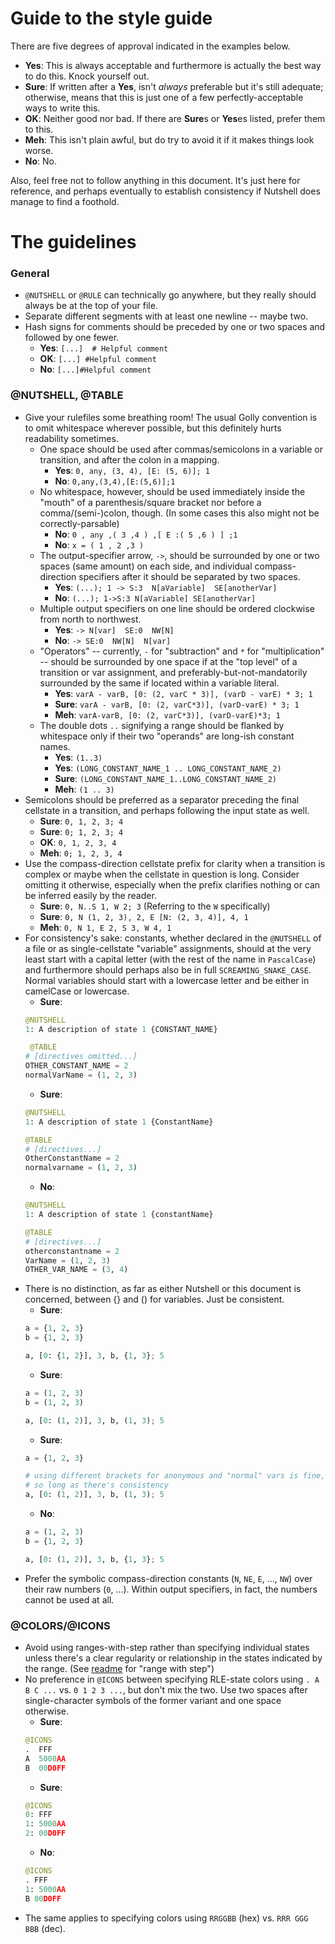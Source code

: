 # Guide to the style guide

There are five degrees of approval indicated in the examples below.
- **Yes**: This is always acceptable and furthermore is actually the best way to do this. Knock yourself out.
- **Sure**: If written after a **Yes**, isn't *always* preferable but it's still adequate;
  otherwise, means that this is just one of a few perfectly-acceptable ways to write this.
- **OK**: Neither good nor bad. If there are **Sure**s or **Yes**es listed, prefer them to this.
- **Meh**: This isn't plain awful, but do try to avoid it if it makes things look worse.
- **No**: No.

Also, feel free not to follow anything in this document.
It's just here for reference, and perhaps eventually to establish consistency if Nutshell does manage to find a foothold.

# The guidelines

### General

- `@NUTSHELL` or `@RULE` can technically go anywhere, but they really should always be at the top of your file.
- Separate different segments with at least one newline -- maybe two.
- Hash signs for comments should be preceded by one or two spaces and followed by one fewer.
  - **Yes**: `[...]  # Helpful comment`
  - **OK**: `[...] #Helpful comment`
  - **No**: `[...]#Helpful comment`

### @NUTSHELL, @TABLE

- Give your rulefiles some breathing room! The usual Golly convention is to omit whitespace wherever possible,
  but this definitely hurts readability sometimes.
  - One space should be used after commas/semicolons in a variable or transition, and after the colon in a mapping.
    - **Yes**: `0, any, (3, 4), [E: (5, 6)]; 1`
    - **No**: `0,any,(3,4),[E:(5,6)];1`
  - No whitespace, however, should be used immediately inside the "mouth" of a parenthesis/square bracket nor before a comma/(semi-)colon, though.
    (In some cases this also might not be correctly-parsable)
    - **No**: `0 , any ,( 3 ,4 ) ,[ E :( 5 ,6 ) ] ;1`
    - **No**: `x = ( 1 , 2 ,3 )`
  - The output-specifier arrow, `->`, should be surrounded by one or two spaces (same amount) on each side,
    and individual compass-direction specifiers after it should be separated by two spaces.
    - **Yes**: `(...); 1 -> S:3  N[aVariable]  SE[anotherVar]`
    - **No**: `(...); 1->S:3 N[aVariable] SE[anotherVar]`
  - Multiple output specifiers on one line should be ordered clockwise from north to northwest.
    - **Yes**: `-> N[var]  SE:0  NW[N]`
    - **No**: `-> SE:0  NW[N]  N[var]`
  - "Operators" -- currently, `-` for "subtraction" and `*` for "multiplication" -- should be surrounded by one space if at the "top level"
    of a transition or var assignment, and preferably-but-not-mandatorily surrounded by the same if located within a variable literal.
    - **Yes**: `varA - varB, [0: (2, varC * 3)], (varD - varE) * 3; 1`
    - **Sure**: `varA - varB, [0: (2, varC*3)], (varD-varE) * 3; 1`
    - **Meh**: `varA-varB, [0: (2, varC*3)], (varD-varE)*3; 1`
  - The double dots `..` signifying a range should be flanked by whitespace only if their two "operands" are long-ish constant names.
    - **Yes**: `(1..3)`
    - **Yes**: `(LONG_CONSTANT_NAME_1 .. LONG_CONSTANT_NAME_2)`
    - **Sure**: `(LONG_CONSTANT_NAME_1..LONG_CONSTANT_NAME_2)`
    - **Meh**: `(1 .. 3)`
- Semicolons should be preferred as a separator preceding the final cellstate in a transition, and perhaps following the input state as well.
  - **Sure**: `0, 1, 2, 3; 4`
  - **Sure**: `0; 1, 2, 3; 4`
  - **OK**: `0, 1, 2, 3, 4`
  - **Meh**: `0; 1, 2, 3, 4`
- Use the compass-direction cellstate prefix for clarity when a transition is complex or maybe when the cellstate in question
  is long. Consider omitting it otherwise, especially when the prefix clarifies nothing or can be inferred easily by the reader.
  - **Sure**: `0, N..S 1, W 2; 3` (Referring to the `W` specifically)
  - **Sure**: `0, N (1, 2, 3), 2, E [N: (2, 3, 4)], 4, 1`
  - **Meh**: `0, N 1, E 2, S 3, W 4, 1`
- For consistency's sake: constants, whether declared in the `@NUTSHELL` of a file or as single-cellstate "variable" assignments,
  should at the very least start with a capital letter (with the rest of the name in `PascalCase`) and furthermore should perhaps
  also be in full `SCREAMING_SNAKE_CASE`.  
  Normal variables should start with a lowercase letter and be either in camelCase or lowercase.
  - **Sure**:
  ```py
  @NUTSHELL
  1: A description of state 1 {CONSTANT_NAME}

   @TABLE
  # [directives omitted...]
  OTHER_CONSTANT_NAME = 2
  normalVarName = (1, 2, 3)
  ```
  - **Sure**:
  ```py
  @NUTSHELL
  1: A description of state 1 {ConstantName}
  
  @TABLE
  # [directives...]
  OtherConstantName = 2
  normalvarname = (1, 2, 3)
  ```
  - **No**:
  ```py
  @NUTSHELL
  1: A description of state 1 {constantName}

  @TABLE
  # [directives...]
  otherconstantname = 2
  VarName = (1, 2, 3)
  OTHER_VAR_NAME = (3, 4)
  ```
- There is no distinction, as far as either Nutshell or this document is concerned, between {} and () for variables. Just be consistent.
  - **Sure**:
  ```py
  a = {1, 2, 3}
  b = {1, 2, 3}

  a, [0: {1, 2}], 3, b, {1, 3}; 5
  ```
  - **Sure**:
  ```py
  a = (1, 2, 3)
  b = (1, 2, 3)

  a, [0: (1, 2)], 3, b, (1, 3); 5
  ```
  - **Sure**:
  ```py
  a = {1, 2, 3}

  # using different brackets for anonymous and "normal" vars is fine,
  # so long as there's consistency
  a, [0: (1, 2)], 3, b, (1, 3); 5
  ```
  - **No**:
  ```py
  a = (1, 2, 3)
  b = {1, 2, 3}

  a, [0: (1, 2)], 3, b, {1, 3}; 5
  ```
- Prefer the symbolic compass-direction constants (`N`, `NE`, `E`, ..., `NW`) over their raw numbers (`0`, ...). Within output specifiers, 
  in fact, the numbers cannot be used at all.

### @COLORS/@ICONS

- Avoid using ranges-with-step rather than specifying individual states unless there's a clear regularity or relationship in the states
  indicated by the range. (See [readme](../README) for "range with step")
- No preference in `@ICONS` between specifying RLE-state colors using `. A B C ...` vs. `0 1 2 3 ...`, but don't mix the two. Use two
  spaces after single-character symbols of the former variant and one space otherwise.
  - **Sure**:
  ```py
  @ICONS
  .  FFF
  A  5000AA
  B  00D0FF
  ```
  - **Sure**:
  ```py
  @ICONS
  0: FFF
  1: 5000AA
  2: 00D0FF
  ```
  - **No**:
  ```py
  @ICONS
  . FFF
  1: 5000AA
  B 00D0FF
  ```
- The same applies to specifying colors using `RRGGBB` (hex) vs. `RRR GGG BBB` (dec).
